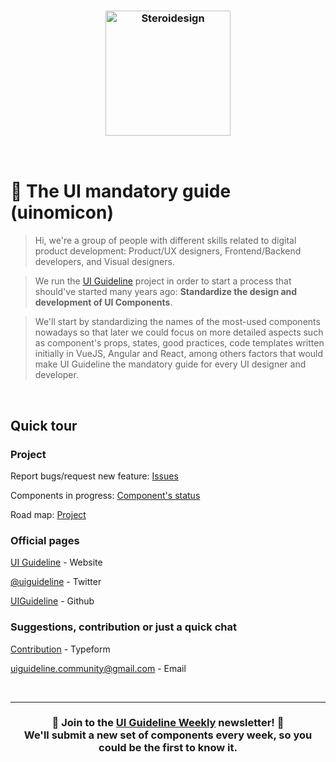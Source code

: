 <h3 align="center">
	<img width="200" src="https://firebasestorage.googleapis.com/v0/b/ui-guideline.appspot.com/o/images%2Flogo%2Fcomplete%2Fdefault%2Fdefault.svg?alt=media&token=27d74812-8033-40a0-8217-72e4c3e33b17" alt="Steroidesign">
</h3>

<br>

# 📗 The UI mandatory guide (uinomicon)

> Hi, we're a group of people with different skills related to digital product development: Product/UX designers, Frontend/Backend developers, and Visual designers.

> We run the [UI Guideline](https://www.uiguideline.com/) project in order to start a process that should've started many years ago: **Standardize the design and development of UI Components**.

> We'll start by standardizing the names of the most-used components nowadays so that later we could focus on more detailed aspects such as component's props, states, good practices, code templates written initially in VueJS, Angular and React, among others factors that would make UI Guideline the mandatory guide for every UI designer and developer.

<br>

## Quick tour

### Project

Report bugs/request new feature: [Issues](https://github.com/UIGuideline/UIGuideline/issues)

Components in progress: [Component's status](https://github.com/UIGuideline/UIGuideline/projects)

Road map: [Project](https://github.com/UIGuideline/UIGuideline/projects)

### Official pages

[UI Guideline](https://uiguideline.com) - Website

[@uiguideline](https://twitter.com/uiguideline) - Twitter

[UIGuideline](https://github.com/UIGuideline/UIGuideline) - Github

### Suggestions, contribution or just a quick chat

[Contribution](https://uiguideline.typeform.com/to/E7jtdu) - Typeform

[uiguideline.community@gmail.com](mailto:uiguideline.community@gmail.com) - Email

<br>

---

<h3 align="center">
	🚀 Join to the <a href="http://eepurl.com/c1fttz">UI Guideline Weekly</a> newsletter! 🚀 
	<br> We'll submit a new set of components every week, so you could be the first to know it.
</h3>

<br>
